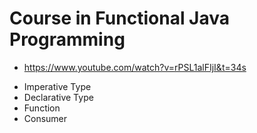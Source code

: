 # Course in Functional Java Programming

- https://www.youtube.com/watch?v=rPSL1alFIjI&t=34s
* Imperative Type
* Declarative Type
* Function
* Consumer